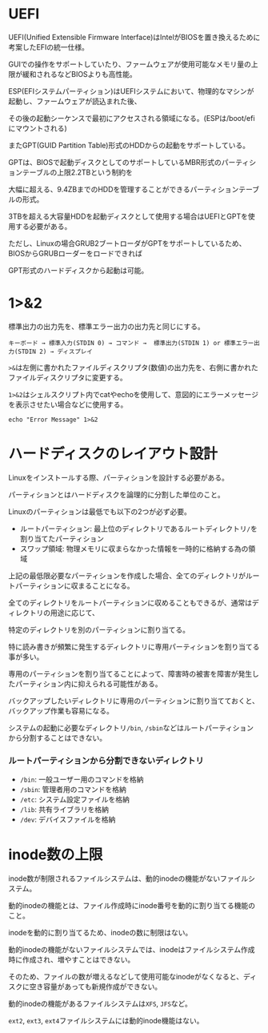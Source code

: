 # UEFI

UEFI(Unified Extensible Firmware Interface)はIntelがBIOSを置き換えるために考案したEFIの統一仕様。

GUIでの操作をサポートしていたり、ファームウェアが使用可能なメモリ量の上限が緩和されるなどBIOSよりも高性能。

ESP(EFIシステムパーティション)はUEFIシステムにおいて、物理的なマシンが起動し、ファームウェアが読込まれた後、

その後の起動シーケンスで最初にアクセスされる領域になる。(ESPは/boot/efiにマウントされる)

またGPT(GUID Partition Table)形式のHDDからの起動をサポートしている。

GPTは、BIOSで起動ディスクとしてのサポートしているMBR形式のパーティションテーブルの上限2.2TBという制約を

大幅に超える、9.4ZBまでのHDDを管理することができるパーティションテーブルの形式。

3TBを超える大容量HDDを起動ディスクとして使用する場合はUEFIとGPTを使用する必要がある。

ただし、Linuxの場合GRUB2ブートローダがGPTをサポートしているため、BIOSからGRUBローダーをロードできれば

GPT形式のハードディスクから起動は可能。

# 1>&2

標準出力の出力先を、標準エラー出力の出力先と同じにする。

```
キーボード → 標準入力(STDIN 0) → コマンド →  標準出力(STDIN 1) or 標準エラー出力(STDIN 2) → ディスプレイ
```

`>&`は左側に書かれたファイルディスクリプタ(数値)の出力先を、右側に書かれたファイルディスクリプタに変更する。

`1>&2`はシェルスクリプト内でcatやechoを使用して、意図的にエラーメッセージを表示させたい場合などに使用する。

```
echo "Error Message" 1>&2
```

# ハードディスクのレイアウト設計

Linuxをインストールする際、パーティションを設計する必要がある。

パーティションとはハードディスクを論理的に分割した単位のこと。

Linuxのパーティションは最低でも以下の2つが必ず必要。

- ルートパーティション: 最上位のディレクトリであるルートディレクトリ`/`を割り当てたパーティション
- スワップ領域: 物理メモリに収まらなかった情報を一時的に格納する為の領域

上記の最低限必要なパーティションを作成した場合、全てのディレクトリがルートパーティションに収まることになる。

全てのディレクトリをルートパーティションに収めることもできるが、通常はディレクトリの用途に応じて、

特定のディレクトリを別のパーティションに割り当てる。

特に読み書きが頻繁に発生するディレクトリに専用パーティションを割り当てる事が多い。

専用のパーティションを割り当てることによって、障害時の被害を障害が発生したパーティション内に抑えられる可能性がある。

バックアップしたいディレクトリに専用のパーティションに割り当てておくと、バックアップ作業も容易になる。

システムの起動に必要なディレクトリ`/bin`, `/sbin`などはルートパーティションから分割することはできない。

### ルートパーティションから分割できないディレクトリ

- `/bin`: 一般ユーザー用のコマンドを格納
- `/sbin`: 管理者用のコマンドを格納
- `/etc`: システム設定ファイルを格納
- `/lib`: 共有ライブラリを格納
- `/dev`: デバイスファイルを格納

# inode数の上限

inode数が制限されるファイルシステムは、動的inodeの機能がないファイルシステム。

動的inodeの機能とは、ファイル作成時にinode番号を動的に割り当てる機能のこと。

inodeを動的に割り当てるため、inodeの数に制限はない。

動的inodeの機能がないファイルシステムでは、inodeはファイルシステム作成時に作成され、増やすことはできない。

そのため、ファイルの数が増えるなどして使用可能なinodeがなくなると、ディスクに空き容量があっても新規作成ができない。

動的inodeの機能があるファイルシステムは`XFS`, `JFS`など。

`ext2`, `ext3`, `ext4`ファイルシステムには動的inode機能はない。

